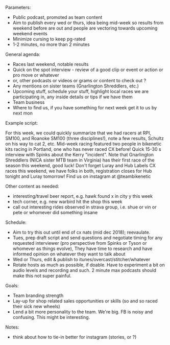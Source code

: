 Parameters:

- Public podcast, promoted as team content
- Aim to publish every wed or thurs, idea being mid-week so results from weekend before are out and people are vectoring towards upcoming weekend events
- Minimize cursing to keep pg-rated
- 1-2 minutes, no more than 2 minutes

General agenda:

- Races last weekend, notable results
- Quick on the spot interview - review of a good clip or event or action or pro move or whatever
- or, other podcasts or videos or grams or content to check out ?
- Any mentions on sister teams (Gnarlington Shreddlers, etc.)
- Upcoming stuff, schedule your stuff, highlight local races we are participating in, any inside details or tips if we have them
- Team business
- Where to find us, if you have something for next week get it to us by next mon

Example script:

For this week, we could quickly summarize that we had racers at RPI,
SM100, and Roanoke SM100 (three disciplines!), note a few results, Schultz
on his way to cat 2, etc. Mid-week racing featured two people in bikenetic
kits racing in Portland, one who has never raced CX before! Quick 15-30 s
interview with Spinks about the Kerry "incident". Note that Gnarlington
Shreddlers (NICA sister MTB team in Virginia) has their first race of
the season this weekend, good luck!  Don't forget Luray and Hub Labels
CX races this weekend, we have folks in both, registration closes for
Hub tonight and Luray tomorrow! Find us on instagram at @teambikenetic

Other content as needed:

- interesting/travel beer report, e.g. hawk found x in city y this week
- tech corner, e.g. new warbird hit the shop this week
- call out interesting rides observed in strava group, i.e. shue or vin or pete or whomever did something insane

Schedule:

- Aim to try this out until end of cx nats (mid dec 2018); reevaulate.
- Tues, prep draft script and send questions and negotiate timing for any requested interviewer (pro perspective from Spinks or Tyson or whomever as things evolve), They have time to research and have informed opinion on whatever they want to talk about
- Wed or Thurs, edit & publish to itunes/overcast/stitcher/whatever
- Rotate hosts as much as possible, if doable. Have to experiment a bit on audio levels and recording and such. 2 minute max podcasts should make this not super painful.

Goals:

- Team branding strength
- Lay-up for shop related sales opportunities or skills (so and so raced their sick new wheels)
- Lend a bit more personality to the team. We're big. FB is noisy and confusing. This might be interesting.

Notes:

- think about how to tie-in better for instagram (stories, or ?)
